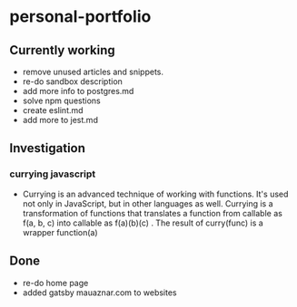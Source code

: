 # personal-portfolio


## Currently working


* remove unused articles and snippets.
* re-do sandbox description
* add more info to postgres.md
* solve npm questions
* create eslint.md
* add more to jest.md


## Investigation

### currying javascript

* Currying is an advanced technique of working with functions. It's used not only in JavaScript, but in other languages as well. Currying is a transformation of functions that translates a function from callable as f(a, b, c) into callable as f(a)(b)(c) . The result of curry(func) is a wrapper function(a) 


## Done


* re-do home page
* added gatsby mauaznar.com to websites
